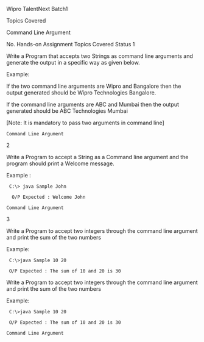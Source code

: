 Wipro TalentNext Batch1

Topics Covered

Command Line Argument



No. 	Hands-on Assignment 	Topics Covered 	Status
1 	

 Write a Program that accepts two Strings as command line arguments and generate the output in a specific way as given below.

Example:

If the two command line arguments are Wipro and Bangalore then the output generated should be Wipro Technologies Bangalore.

If the command line arguments are ABC and Mumbai then the output generated should be ABC Technologies Mumbai 

[Note: It is mandatory to pass two arguments in command line]

	Command Line Argument 	
2 	

 Write a Program to accept a String as a Command line argument and the program should print a Welcome message.

Example :

     C:\> java Sample John
    
      O/P Expected : Welcome John

	Command Line Argument 	
3 	

 Write a Program to accept two integers through the command line 
argument and print the sum of the two numbers

Example:

     C:\>java Sample 10 20

     O/P Expected : The sum of 10 and 20 is 30
Write a Program to accept two integers through the command line 
argument and print the sum of the two numbers

Example:

     C:\>java Sample 10 20

     O/P Expected : The sum of 10 and 20 is 30

	Command Line Argument 	
